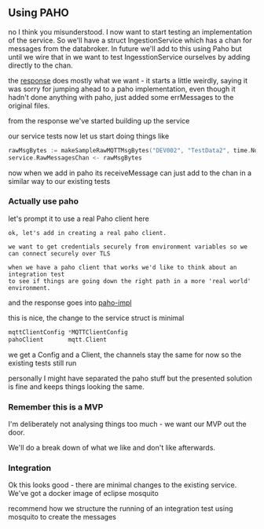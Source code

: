 ## Using PAHO

no I think you misunderstood. I now want to start testing an implementation of the service. 
So we'll have a struct IngestionService which has a chan for messages from the databroker. 
In future we'll add to this using Paho but until we wire that in we want to test IngesstionService 
ourselves by adding directly to the chan.

the [response](paho-response.md) does mostly what we want - it starts a little weirdly,
saying it was sorry for jumping ahead to a paho implementation, even though it hadn't done anything with paho, 
just added some errMessages to the original files.

from the response we've started building up the service

our service tests now let us start doing things like

````go
rawMsgBytes := makeSampleRawMQTTMsgBytes("DEV002", "TestData2", time.Now())
service.RawMessagesChan <- rawMsgBytes
````

now when we add in paho its receiveMessage can just add to the chan in a similar way to our existing tests

### Actually use paho

let's prompt it to use a real Paho client here

````aiprompt
ok, let's add in creating a real paho client.

we want to get credentials securely from environment variables so we can connect securely over TLS

when we have a paho client that works we'd like to think about an integration test 
to see if things are going down the right path in a more 'real world' environment.
````

and the response goes into [paho-impl](paho-impl-response.md)

this is nice, the change to the service struct is minimal

````go
mqttClientConfig *MQTTClientConfig
pahoClient       mqtt.Client
````

we get a Config and a Client, the channels stay the same for now so the existing tests still run

personally I might have separated the paho stuff but the presented solution is fine and keeps things looking the same.

### Remember this is a MVP
I'm deliberately not analysing things too much - we want our MVP out the door.

We'll do a break down of what we like and don't like afterwards.

### Integration

Ok this looks good - there are minimal changes to the existing service.
We've got a docker image of eclipse mosquito

recommend how we structure the running of an integration test using mosquito to create the messages

